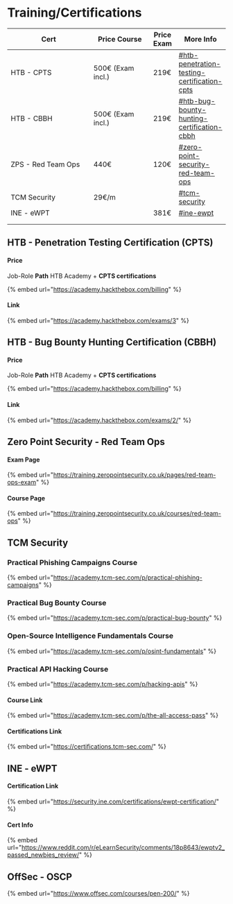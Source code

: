 # Training/Certifications



<table data-full-width="true"><thead><tr><th width="220">Cert</th><th width="148">Price Course</th><th>Price Exam</th><th>More Info</th></tr></thead><tbody><tr><td>HTB - CPTS</td><td>500€ (Exam incl.)</td><td>219€</td><td><a data-mention href="training-certifications.md#htb-penetration-testing-certification-cpts">#htb-penetration-testing-certification-cpts</a></td></tr><tr><td>HTB - CBBH</td><td>500€ (Exam incl.)</td><td>219€</td><td><a data-mention href="training-certifications.md#htb-bug-bounty-hunting-certification-cbbh">#htb-bug-bounty-hunting-certification-cbbh</a></td></tr><tr><td>ZPS - Red Team Ops</td><td>440€</td><td>120€</td><td><a data-mention href="training-certifications.md#zero-point-security-red-team-ops">#zero-point-security-red-team-ops</a></td></tr><tr><td>TCM Security</td><td>29€/m</td><td></td><td><a data-mention href="training-certifications.md#tcm-security">#tcm-security</a></td></tr><tr><td>INE - eWPT</td><td></td><td>381€</td><td><a data-mention href="training-certifications.md#ine-ewpt">#ine-ewpt</a></td></tr><tr><td></td><td></td><td></td><td></td></tr><tr><td></td><td></td><td></td><td></td></tr></tbody></table>



## HTB - Penetration Testing Certification (CPTS)

#### Price

Job-Role **Path** HTB Academy +  **CPTS certifications**&#x20;

{% embed url="https://academy.hackthebox.com/billing" %}

#### Link

{% embed url="https://academy.hackthebox.com/exams/3" %}

## HTB - Bug Bounty Hunting Certification (CBBH)

#### Price

Job-Role **Path** HTB Academy +  **CPTS certifications**&#x20;

{% embed url="https://academy.hackthebox.com/billing" %}

#### Link

{% embed url="https://academy.hackthebox.com/exams/2/" %}

## Zero Point Security - Red Team Ops

#### Exam Page

{% embed url="https://training.zeropointsecurity.co.uk/pages/red-team-ops-exam" %}

#### Course Page

{% embed url="https://training.zeropointsecurity.co.uk/courses/red-team-ops" %}

## TCM Security

### **Practical Phishing Campaigns Course**

{% embed url="https://academy.tcm-sec.com/p/practical-phishing-campaigns" %}

### **Practical Bug Bounty Course**

{% embed url="https://academy.tcm-sec.com/p/practical-bug-bounty" %}

### **Open-Source Intelligence Fundamentals Course**

{% embed url="https://academy.tcm-sec.com/p/osint-fundamentals" %}

### **Practical API Hacking Course**

{% embed url="https://academy.tcm-sec.com/p/hacking-apis" %}

#### Course Link

{% embed url="https://academy.tcm-sec.com/p/the-all-access-pass" %}

#### Certifications Link

{% embed url="https://certifications.tcm-sec.com/" %}

## INE - eWPT

#### Certification Link

{% embed url="https://security.ine.com/certifications/ewpt-certification/" %}

#### Cert Info

{% embed url="https://www.reddit.com/r/eLearnSecurity/comments/18p8643/ewptv2_passed_newbies_review/" %}

## OffSec - OSCP

{% embed url="https://www.offsec.com/courses/pen-200/" %}



